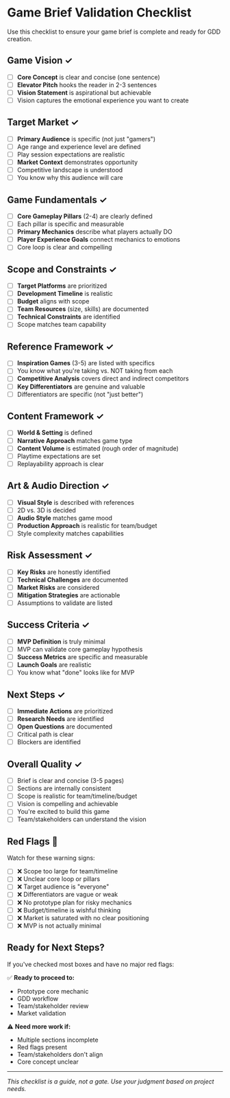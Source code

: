 # Game Brief Validation Checklist

Use this checklist to ensure your game brief is complete and ready for GDD creation.

## Game Vision ✓

- [ ] **Core Concept** is clear and concise (one sentence)
- [ ] **Elevator Pitch** hooks the reader in 2-3 sentences
- [ ] **Vision Statement** is aspirational but achievable
- [ ] Vision captures the emotional experience you want to create

## Target Market ✓

- [ ] **Primary Audience** is specific (not just "gamers")
- [ ] Age range and experience level are defined
- [ ] Play session expectations are realistic
- [ ] **Market Context** demonstrates opportunity
- [ ] Competitive landscape is understood
- [ ] You know why this audience will care

## Game Fundamentals ✓

- [ ] **Core Gameplay Pillars** (2-4) are clearly defined
- [ ] Each pillar is specific and measurable
- [ ] **Primary Mechanics** describe what players actually DO
- [ ] **Player Experience Goals** connect mechanics to emotions
- [ ] Core loop is clear and compelling

## Scope and Constraints ✓

- [ ] **Target Platforms** are prioritized
- [ ] **Development Timeline** is realistic
- [ ] **Budget** aligns with scope
- [ ] **Team Resources** (size, skills) are documented
- [ ] **Technical Constraints** are identified
- [ ] Scope matches team capability

## Reference Framework ✓

- [ ] **Inspiration Games** (3-5) are listed with specifics
- [ ] You know what you're taking vs. NOT taking from each
- [ ] **Competitive Analysis** covers direct and indirect competitors
- [ ] **Key Differentiators** are genuine and valuable
- [ ] Differentiators are specific (not "just better")

## Content Framework ✓

- [ ] **World & Setting** is defined
- [ ] **Narrative Approach** matches game type
- [ ] **Content Volume** is estimated (rough order of magnitude)
- [ ] Playtime expectations are set
- [ ] Replayability approach is clear

## Art & Audio Direction ✓

- [ ] **Visual Style** is described with references
- [ ] 2D vs. 3D is decided
- [ ] **Audio Style** matches game mood
- [ ] **Production Approach** is realistic for team/budget
- [ ] Style complexity matches capabilities

## Risk Assessment ✓

- [ ] **Key Risks** are honestly identified
- [ ] **Technical Challenges** are documented
- [ ] **Market Risks** are considered
- [ ] **Mitigation Strategies** are actionable
- [ ] Assumptions to validate are listed

## Success Criteria ✓

- [ ] **MVP Definition** is truly minimal
- [ ] MVP can validate core gameplay hypothesis
- [ ] **Success Metrics** are specific and measurable
- [ ] **Launch Goals** are realistic
- [ ] You know what "done" looks like for MVP

## Next Steps ✓

- [ ] **Immediate Actions** are prioritized
- [ ] **Research Needs** are identified
- [ ] **Open Questions** are documented
- [ ] Critical path is clear
- [ ] Blockers are identified

## Overall Quality ✓

- [ ] Brief is clear and concise (3-5 pages)
- [ ] Sections are internally consistent
- [ ] Scope is realistic for team/timeline/budget
- [ ] Vision is compelling and achievable
- [ ] You're excited to build this game
- [ ] Team/stakeholders can understand the vision

## Red Flags 🚩

Watch for these warning signs:

- [ ] ❌ Scope too large for team/timeline
- [ ] ❌ Unclear core loop or pillars
- [ ] ❌ Target audience is "everyone"
- [ ] ❌ Differentiators are vague or weak
- [ ] ❌ No prototype plan for risky mechanics
- [ ] ❌ Budget/timeline is wishful thinking
- [ ] ❌ Market is saturated with no clear positioning
- [ ] ❌ MVP is not actually minimal

## Ready for Next Steps?

If you've checked most boxes and have no major red flags:

✅ **Ready to proceed to:**

- Prototype core mechanic
- GDD workflow
- Team/stakeholder review
- Market validation

⚠️ **Need more work if:**

- Multiple sections incomplete
- Red flags present
- Team/stakeholders don't align
- Core concept unclear

---

_This checklist is a guide, not a gate. Use your judgment based on project needs._
